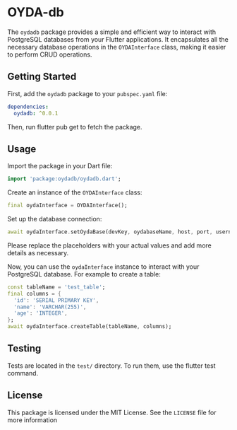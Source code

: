 # OYDA-db
The `oydadb` package provides a simple and efficient way to interact with PostgreSQL databases from your Flutter applications. It encapsulates all the necessary database operations in the `OYDAInterface` class, making it easier to perform CRUD operations.

## Getting Started

First, add the `oydadb` package to your `pubspec.yaml` file:

```yaml
dependencies:
  oydadb: ^0.0.1
```

Then, run flutter pub get to fetch the package.

## Usage

Import the package in your Dart file:

```dart
import 'package:oydadb/oydadb.dart';
```

Create an instance of the `OYDAInterface` class:

```dart
final oydaInterface = OYDAInterface();
```

Set up the database connection:

```dart
await oydaInterface.setOydaBase(devKey, oydabaseName, host, port, username, password, useSSL);
```

Please replace the placeholders with your actual values and add more details as necessary.


Now, you can use the `oydaInterface` instance to interact with your PostgreSQL database. For example to create a table: 

```dart
const tableName = 'test_table';
final columns = {
  'id': 'SERIAL PRIMARY KEY',
  'name': 'VARCHAR(255)',
  'age': 'INTEGER',
};
await oydaInterface.createTable(tableName, columns);
```

## Testing

Tests are located in the `test/` directory. To run them, use the flutter test command.

## License

This package is licensed under the MIT License. See the `LICENSE` file for more information
